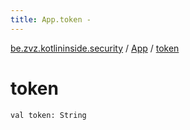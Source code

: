 ```yaml
---
title: App.token - 
---
```


[be.zvz.kotlininside.security](../index.html) / [App](index.html) / [token](./token.html)

# token

`val token: String`
